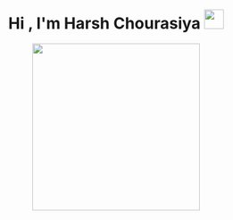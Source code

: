 <h1 align="center">Hi , I'm Harsh Chourasiya <img src="https://media.giphy.com/media/hvRJCLFzcasrR4ia7z/giphy.gif" width="35"></h1>

<div align="center"><img src="https://media.giphy.com/media/qgQUggAC3Pfv687qPC/giphy.gif" width="300"></div>


